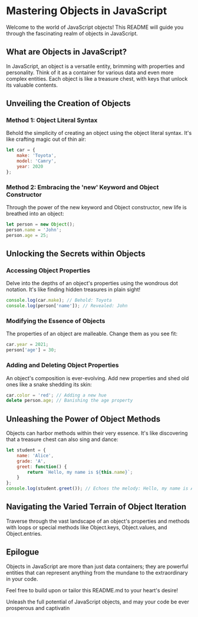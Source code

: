 # Mastering Objects in JavaScript

Welcome to the world of JavaScript objects! This README will guide you through the fascinating realm of objects in JavaScript.

## What are Objects in JavaScript?

In JavaScript, an object is a versatile entity, brimming with properties and personality. Think of it as a container for various data and even more complex entities. Each object is like a treasure chest, with keys that unlock its valuable contents.

## Unveiling the Creation of Objects

### Method 1: Object Literal Syntax
Behold the simplicity of creating an object using the object literal syntax. It's like crafting magic out of thin air:
```JavaScript
let car = {
    make: 'Toyota',
    model: 'Camry',
    year: 2020
};
```


### Method 2: Embracing the 'new' Keyword and Object Constructor
Through the power of the new keyword and Object constructor, new life is breathed into an object:
```JavaScript
let person = new Object();
person.name = 'John';
person.age = 25;
```


## Unlocking the Secrets within Objects

### Accessing Object Properties
Delve into the depths of an object's properties using the wondrous dot notation. It's like finding hidden treasures in plain sight!
```JavaScript
console.log(car.make); // Behold: Toyota
console.log(person['name']); // Revealed: John
```

### Modifying the Essence of Objects
The properties of an object are malleable. Change them as you see fit:
```JavaScript
car.year = 2021;
person['age'] = 30;
```


### Adding and Deleting Object Properties
An object's composition is ever-evolving. Add new properties and shed old ones like a snake shedding its skin:
```JavaScript
car.color = 'red'; // Adding a new hue
delete person.age; // Banishing the age property
```


## Unleashing the Power of Object Methods

Objects can harbor methods within their very essence. It's like discovering that a treasure chest can also sing and dance:
```JavaScript
let student = {
    name: 'Alice',
    grade: 'A',
    greet: function() {
        return `Hello, my name is ${this.name}`;
    }
};
console.log(student.greet()); // Echoes the melody: Hello, my name is Alice
```


## Navigating the Varied Terrain of Object Iteration

Traverse through the vast landscape of an object's properties and methods with loops or special methods like Object.keys, Object.values, and Object.entries.

## Epilogue

Objects in JavaScript are more than just data containers; they are powerful entities that can represent anything from the mundane to the extraordinary in your code.

Feel free to build upon or tailor this README.md to your heart's desire!

Unleash the full potential of JavaScript objects, and may your code be ever prosperous and captivatin